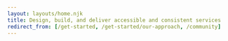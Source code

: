 ```yaml
---
layout: layouts/home.njk
title: Design, build, and deliver accessible and consistent services
redirect_from: [/get-started, /get-started/our-approach, /community]
---
```

